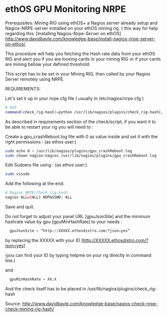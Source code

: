 # ethOS GPU Monitoring NRPE

Prerequisites: Mining RIG using ethOS+ a Nagios server already setup and Nagios-NRPE-server installed on your ethOS mining rig. ( this way for help regarding this:
[Installing Nagios-Nrpe-Server on ethOS] http://www.davidbayle.com/knowledge-base/install-nagios-nrpe-server-on-ethos/

This procedure will help you fetching the Hash rate data from your ethOS RIG and alert you if you are loosing cards in your mining RIG or if your cards are mining bellow your defined threshold.

This script has to be set in your Mining RIG, then called by your Nagios Server remotely using NRPE.



REQUIREMENTS:

Let's set it up in your nrpe.cfg file ( usually in /etc/nagios/nrpe.cfg )

```bash
# RIG
command[check_rig-hash]=python /usr/lib/nagios/plugins/check_rig-hash[/cc]
```


As described in requirements section of the check/script, if you want it to be able to restart your rig you will need to :

Create a gpu_crashReboot.log file with 0 as value inside and set it with the right permissions :
(as ethos user:)

```bash
sudo echo 0 > /usr/lib/nagios/plugins/gpu_crashReboot.log
sudo chown nagios:nagios /usr/lib/nagios/plugins/gpu_crashReboot.log
```

Edit Sudoers file using :
(as ethos user:)

```bash
sudo visudo
```

Add the following at the end:

```bash
# Nagios NRPE/Check_rig-hash
nagios ALL=(ALL) NOPASSWD: ALL
```

Save and quit.

Do not forget to adjust your panel URL [gpuJsonSite] and the minimum hashrate value by gpu [gpuMinHashRate] to your needs :

```python
  gpuJsonSite = “http://XXXXX.ethosdistro.com/?json=yes”
```

by replacing the XXXXX with your ID [http://XXXXX.ethosdistro.com/?json=yes]

(you can find your ID by typing helpme on your rig directly in command line.)
 
and
```python
  gpuMinHashRate = XX.X
```
 

And the check itself has to be placed in /usr/lib/nagios/plugins/check_rig-hash


Source: http://www.davidbayle.com/knowledge-base/nagios-check-nrpe-check-mining-rig-hash/
